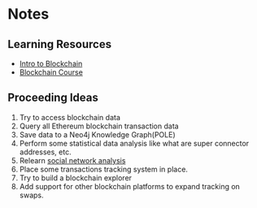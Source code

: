 # Notes

## Learning Resources

- [Intro to Blockchain](https://www.youtube.com/playlist?list=PLJD-996ceLKbdcam6_8z0zRWFRgb4GgOT)
- [Blockchain Course](https://youtu.be/M576WGiDBdQ)


## Proceeding Ideas

1. Try to access blockchain data
2. Query all Ethereum blockchain transaction data
3. Save data to a Neo4j Knowledge Graph(POLE)
4. Perform some statistical data analysis like what are super connector addresses, etc.
5. Relearn [social network analysis](https://youtu.be/2ZHuj8uBinM)
6. Place some transactions tracking system in place.
7. Try to build a blockchain explorer
8. Add support for other blockchain platforms to expand tracking on swaps.